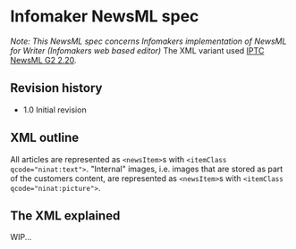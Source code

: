 # Infomaker NewsML spec
*Note: This NewsML spec concerns Infomakers implementation of NewsML for Writer (Infomakers web based editor)*
The XML variant used [IPTC NewsML G2 2.20](https://iptc.org/standards/newsml-g2/).

## Revision history
* 1.0	Initial revision

## XML outline
All articles are represented as `<newsItem>`s with `<itemClass qcode="ninat:text">`. "Internal" images, i.e. images that are stored as part of the customers content, are represented as `<newsItem>`s with `<itemClass qcode="ninat:picture">`.

## The XML explained
WIP... 